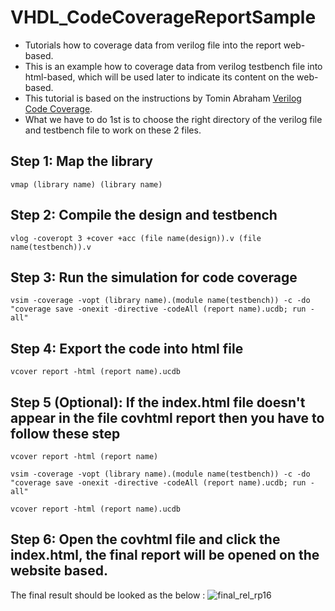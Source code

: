 # VHDL_CodeCoverageReportSample
- Tutorials how to coverage data from verilog file into the report web-based.
- This is an example how to coverage data from verilog testbench file into html-based, which will be used later to indicate its content on the web-based.
- This tutorial is based on the instructions by Tomin Abraham [Verilog Code Coverage](https://www.youtube.com/watch?v=vkzd5ckQ5ZQ).
- What we have to do 1st is to choose the right directory of the verilog file and testbench file to work on these 2 files.
## Step 1: Map the library
```
vmap (library name) (library name)
```
## Step 2: Compile the design and testbench
``` 
vlog -coveropt 3 +cover +acc (file name(design)).v (file name(testbench)).v
```
## Step 3: Run the simulation for code coverage
```
vsim -coverage -vopt (library name).(module name(testbench)) -c -do "coverage save -onexit -directive -codeAll (report name).ucdb; run -all"
```
## Step 4: Export the code into html file
```
vcover report -html (report name).ucdb
```
## Step 5 (Optional): If the index.html file doesn't appear in the file covhtml report then you have to follow these step
``` 
vcover report -html (report name)
```
```
vsim -coverage -vopt (library name).(module name(testbench)) -c -do "coverage save -onexit -directive -codeAll (report name).ucdb; run -all"
```
``` 
vcover report -html (report name).ucdb
```
## Step 6: Open the covhtml file and click the index.html, the final report will be opened on the website based.
The final result should be looked as the below :
![final_rel_rp16](https://user-images.githubusercontent.com/96186749/201160947-8412b6a9-a199-42ff-b6f8-cd9e702bdcf8.png)
